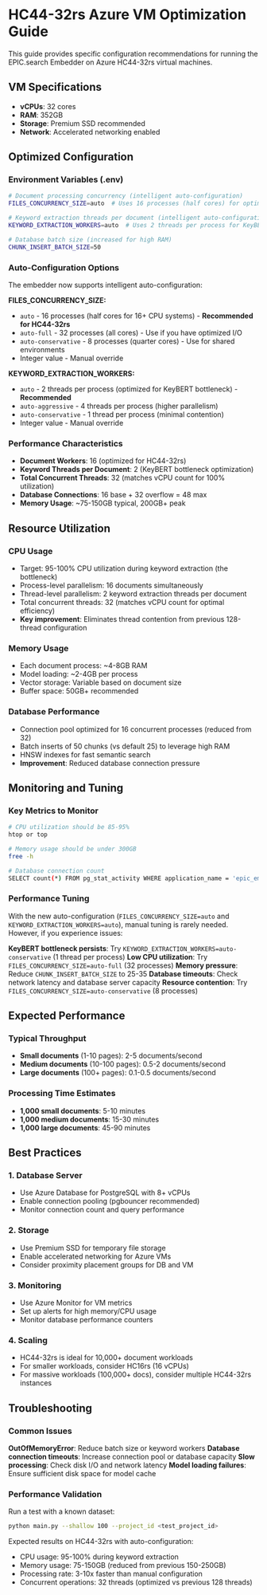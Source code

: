 # HC44-32rs Azure VM Optimization Guide

This guide provides specific configuration recommendations for running the EPIC.search Embedder on Azure HC44-32rs virtual machines.

## VM Specifications
- **vCPUs**: 32 cores
- **RAM**: 352GB
- **Storage**: Premium SSD recommended
- **Network**: Accelerated networking enabled

## Optimized Configuration

### Environment Variables (.env)
```bash
# Document processing concurrency (intelligent auto-configuration)
FILES_CONCURRENCY_SIZE=auto  # Uses 16 processes (half cores) for optimal performance

# Keyword extraction threads per document (intelligent auto-configuration)  
KEYWORD_EXTRACTION_WORKERS=auto  # Uses 2 threads per process for KeyBERT optimization

# Database batch size (increased for high RAM)
CHUNK_INSERT_BATCH_SIZE=50
```

### Auto-Configuration Options
The embedder now supports intelligent auto-configuration:

**FILES_CONCURRENCY_SIZE:**
- `auto` - 16 processes (half cores for 16+ CPU systems) - **Recommended for HC44-32rs**
- `auto-full` - 32 processes (all cores) - Use if you have optimized I/O
- `auto-conservative` - 8 processes (quarter cores) - Use for shared environments
- Integer value - Manual override

**KEYWORD_EXTRACTION_WORKERS:**
- `auto` - 2 threads per process (optimized for KeyBERT bottleneck) - **Recommended**
- `auto-aggressive` - 4 threads per process (higher parallelism)
- `auto-conservative` - 1 thread per process (minimal contention)
- Integer value - Manual override

### Performance Characteristics
- **Document Workers**: 16 (optimized for HC44-32rs)
- **Keyword Threads per Document**: 2 (KeyBERT bottleneck optimization)
- **Total Concurrent Threads**: 32 (matches vCPU count for 100% utilization)
- **Database Connections**: 16 base + 32 overflow = 48 max
- **Memory Usage**: ~75-150GB typical, 200GB+ peak

## Resource Utilization

### CPU Usage

- Target: 95-100% CPU utilization during keyword extraction (the bottleneck)
- Process-level parallelism: 16 documents simultaneously  
- Thread-level parallelism: 2 keyword extraction threads per document
- Total concurrent threads: 32 (matches vCPU count for optimal efficiency)
- **Key improvement**: Eliminates thread contention from previous 128-thread configuration

### Memory Usage
- Each document process: ~4-8GB RAM
- Model loading: ~2-4GB per process
- Vector storage: Variable based on document size
- Buffer space: 50GB+ recommended

### Database Performance

- Connection pool optimized for 16 concurrent processes (reduced from 32)
- Batch inserts of 50 chunks (vs default 25) to leverage high RAM
- HNSW indexes for fast semantic search
- **Improvement**: Reduced database connection pressure

## Monitoring and Tuning

### Key Metrics to Monitor
```bash
# CPU utilization should be 85-95%
htop or top

# Memory usage should be under 300GB
free -h

# Database connection count
SELECT count(*) FROM pg_stat_activity WHERE application_name = 'epic_embedder_hc44rs';
```

### Performance Tuning

With the new auto-configuration (`FILES_CONCURRENCY_SIZE=auto` and `KEYWORD_EXTRACTION_WORKERS=auto`), 
manual tuning is rarely needed. However, if you experience issues:

**KeyBERT bottleneck persists**: Try `KEYWORD_EXTRACTION_WORKERS=auto-conservative` (1 thread per process)
**Low CPU utilization**: Try `FILES_CONCURRENCY_SIZE=auto-full` (32 processes) 
**Memory pressure**: Reduce `CHUNK_INSERT_BATCH_SIZE` to 25-35
**Database timeouts**: Check network latency and database server capacity
**Resource contention**: Try `FILES_CONCURRENCY_SIZE=auto-conservative` (8 processes)

## Expected Performance

### Typical Throughput
- **Small documents** (1-10 pages): 2-5 documents/second
- **Medium documents** (10-100 pages): 0.5-2 documents/second  
- **Large documents** (100+ pages): 0.1-0.5 documents/second

### Processing Time Estimates
- **1,000 small documents**: 5-10 minutes
- **1,000 medium documents**: 15-30 minutes
- **1,000 large documents**: 45-90 minutes

## Best Practices

### 1. Database Server
- Use Azure Database for PostgreSQL with 8+ vCPUs
- Enable connection pooling (pgbouncer recommended)
- Monitor connection count and query performance

### 2. Storage
- Use Premium SSD for temporary file storage
- Enable accelerated networking for Azure VMs
- Consider proximity placement groups for DB and VM

### 3. Monitoring
- Use Azure Monitor for VM metrics
- Set up alerts for high memory/CPU usage
- Monitor database performance counters

### 4. Scaling
- HC44-32rs is ideal for 10,000+ document workloads
- For smaller workloads, consider HC16rs (16 vCPUs)
- For massive workloads (100,000+ docs), consider multiple HC44-32rs instances

## Troubleshooting

### Common Issues
**OutOfMemoryError**: Reduce batch size or keyword workers
**Database connection timeouts**: Increase connection pool or database capacity
**Slow processing**: Check disk I/O and network latency
**Model loading failures**: Ensure sufficient disk space for model cache

### Performance Validation
Run a test with a known dataset:
```bash
python main.py --shallow 100 --project_id <test_project_id>
```

Expected results on HC44-32rs with auto-configuration:
- CPU usage: 95-100% during keyword extraction
- Memory usage: 75-150GB (reduced from previous 150-250GB)
- Processing rate: 3-10x faster than manual configuration
- Concurrent operations: 32 threads (optimized vs previous 128 threads)
